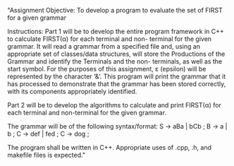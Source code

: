 "Assignment Objective: To develop a program to evaluate the set of FIRST for a given grammar

Instructions:
Part 1 will be to develop the entire program framework in C++ to calculate FIRST(α) for each terminal and non-
terminal for the given grammar. It will read a grammar from a specified file and, using an appropriate set of
classes/data structures, will store the Productions of the Grammar and identify the Terminals and the non-
terminals, as well as the start symbol. For the purposes of this assignment, ε (epsilon) will be represented by
the character ‘&’. This program will print the grammar that it has processed to demonstrate that the grammar
has been stored correctly, with its components appropriately identified.

Part 2 will be to develop the algorithms to calculate and print FIRST(α) for each terminal and non-terminal for
the given grammar.

The grammar will be of the following syntax/format:
S -> aBa | bCb ;
B -> a | b ;
C -> def | fed ;
C -> dog ;

The program shall be written in C++. Appropriate uses of .cpp, .h, and makefile files is expected."
